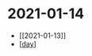 # 2021-01-14

- [[2021-01-13]]
- [[day]]

[//begin]: # "Autogenerated link references for markdown compatibility"
[day]: ../day "Day"
[2021-01-14]: 2021-01-14 "2021-01-14"
[//end]: # "Autogenerated link references"